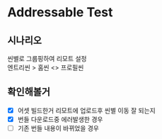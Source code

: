 # Addressable Test

## 시나리오
씬별로 그룹핑하여 리모트 설정  
엔트리씬 > 홈씬 <> 프로필씬  
  

## 확인해볼거
- [x] 어셋 빌드한거 리모트에 업로드후 씬별 이동 잘 되는지
- [x] 번들 다운로드중 에러발생한 경우
- [ ] 기존 번들 내용이 바뀌었을 경우 